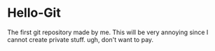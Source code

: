 # Hello-Git
The first git repository made by me.
This will be very annoying since I cannot create private stuff.
ugh, don't want to pay.
